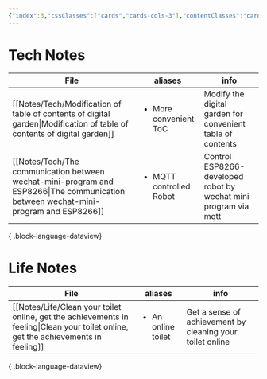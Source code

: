 ```yaml
---
{"index":3,"cssClasses":["cards","cards-cols-3"],"contentClasses":"cards cards-cols-3","cover":"https://cdn.jsdelivr.net/gh/blleng/images/upload/card-cover-3.png","dg-publish":true,"noteIcon":5,"date":"2023-08-28T01:20","update":"2023-09-01T21:49","permalink":"/navigation/notes-collection/","dgPassFrontmatter":true,"created":"2023-08-28T01:20","updated":"2023-09-01T21:49"}
---
```



# Tech Notes

| File                                                                                                                                   | aliases                                 | info                                                            |
| -------------------------------------------------------------------------------------------------------------------------------------- | --------------------------------------- | --------------------------------------------------------------- |
| [[Notes/Tech/Modification of table of contents of digital garden\|Modification of table of contents of digital garden]]             | <ul><li>More convenient ToC</li></ul>   | Modify the digital garden for convenient table of contents      |
| [[Notes/Tech/The communication between wechat-mini-program and ESP8266\|The communication between wechat-mini-program and ESP8266]] | <ul><li>MQTT controlled Robot</li></ul> | Control ESP8266-developed robot by wechat mini program via mqtt |

{ .block-language-dataview}
# Life Notes

| File                                                                                                                                   | aliases                            | info                                                      |
| -------------------------------------------------------------------------------------------------------------------------------------- | ---------------------------------- | --------------------------------------------------------- |
| [[Notes/Life/Clean your toilet online, get the achievements in feeling\|Clean your toilet online, get the achievements in feeling]] | <ul><li>An online toilet</li></ul> | Get a sense of achievement by cleaning your toilet online |

{ .block-language-dataview}
